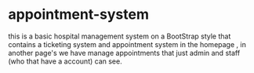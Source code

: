 # appointment-system
this is a basic hospital management system on a BootStrap style that contains a ticketing system and appointment system in the homepage , in another page's we have manage appointments that just admin and staff (who that have a account) can see.
